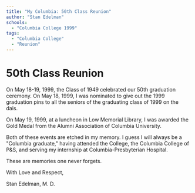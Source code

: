```yaml
---
title: "My Columbia: 50th Class Reunion"
author: "Stan Edelman"
schools:
  - "Columbia College 1999"
tags:
  - "Columbia College"
  - "Reunion"
---
```


# 50th Class Reunion

On May 18-19, 1999, the Class of 1949 celebrated our 50th graduation ceremony. On May 18, 1999, I was nominated to give out the 1999 graduation pins to all the seniors of the graduating class of 1999 on the dais.

On May 19, 1999, at a luncheon in Low Memorial Library, I was awarded the Gold Medal from the Alumni Association of Columbia University.

Both of these events are etched in my memory. I guess I will always be a "Columbia graduate,"  having attended the College, the Columbia College of P&S, and serving my internship at Columbia-Presbyterian Hospital.

These are memories one never forgets.

With Love and Respect,

Stan Edelman, M. D.
